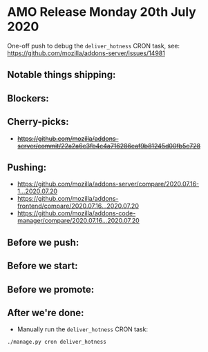 # AMO Release Monday 20th July 2020

One-off push to debug the `deliver_hotness` CRON task, see: https://github.com/mozilla/addons-server/issues/14981

## Notable things shipping:

## Blockers:

## Cherry-picks:

- ~~https://github.com/mozilla/addons-server/commit/22a2a6e3fb4c4a716286eaf9b81245d00fb5c728~~

## Pushing:

- https://github.com/mozilla/addons-server/compare/2020.07.16-1...2020.07.20
- https://github.com/mozilla/addons-frontend/compare/2020.07.16...2020.07.20
- https://github.com/mozilla/addons-code-manager/compare/2020.07.16...2020.07.20

## Before we push:

## Before we start:

## Before we promote:

## After we're done:

- Manually run the `deliver_hotness` CRON task:

```
./manage.py cron deliver_hotness
```
